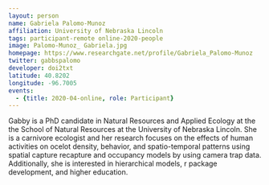 ```yaml
---
layout: person
name: Gabriela Palomo-Munoz
affiliation: University of Nebraska Lincoln
tags: participant-remote online-2020-people
image: Palomo-Munoz_ Gabriela.jpg
homepage: https://www.researchgate.net/profile/Gabriela_Palomo-Munoz
twitter: gabbspalomo
developer: doi2txt
latitude: 40.8202
longitude: -96.7005
events:
  - {title: 2020-04-online, role: Participant}
---
```

Gabby is a PhD candidate in Natural Resources and Applied Ecology at the the School of Natural Resources at the University of Nebraska Lincoln. She is a carnivore ecologist and her research focuses on the effects of human activities on ocelot density, behavior, and spatio-temporal patterns using spatial capture recapture and occupancy models by using camera trap data. Additionally, she is interested in hierarchical models, r package development, and higher education.